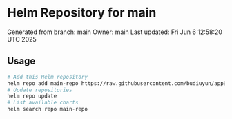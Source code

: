 # Helm Repository for main
Generated from branch: main
Owner: main
Last updated: Fri Jun  6 12:58:20 UTC 2025

## Usage
```bash
# Add this Helm repository
helm repo add main-repo https://raw.githubusercontent.com/budiuyun/appStore/helm-main/
# Update repositories
helm repo update
# List available charts
helm search repo main-repo
```
